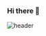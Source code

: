 ### Hi there 👋

![header](https://capsule-render.vercel.app/api?type=soft&height=200&text=Seam%20Test&fontAlign=70&stroke=00FF00&strokeWidth=3)

<!--
**Seam5/Seam5** is a ✨ _special_ ✨ repository because its `README.md` (this file) appears on your GitHub profile.

Here are some ideas to get you started:

- 🔭 I’m currently working on ...
- 🌱 I’m currently learning ...
- 👯 I’m looking to collaborate on ...
- 🤔 I’m looking for help with ...
- 💬 Ask me about ...
- 📫 How to reach me: ...
- 😄 Pronouns: ...
- ⚡ Fun fact: ...
-->
